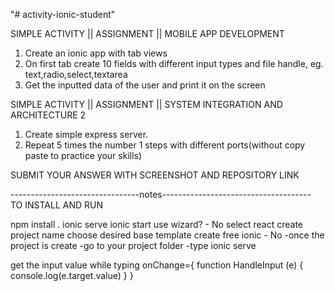 "# activity-ionic-student" 




SIMPLE ACTIVITY || ASSIGNMENT || MOBILE APP DEVELOPMENT
1. Create an ionic app with tab views
2. On first tab create 10 fields with different input types and file handle, eg. text,radio,select,textarea
3. Get the inputted data of the user and print it on the screen


SIMPLE ACTIVITY || ASSIGNMENT || SYSTEM INTEGRATION AND ARCHITECTURE 2
1. Create simple express server.
2. Repeat 5 times the number 1 steps with different ports(without copy paste to practice your skills)



SUBMIT YOUR ANSWER WITH SCREENSHOT AND REPOSITORY LINK




--------------------------------notes------------------------------------- <br/>
TO INSTALL AND RUN

npm install .
ionic serve
ionic start
use wizard? - No
select react
create project name
choose desired base template
create free ionic - No
-once the project is create
-go to your project folder
-type ionic serve



get the input value while typing
 onChange={
          function HandleInput (e) {
            console.log(e.target.value)
          }
        }



